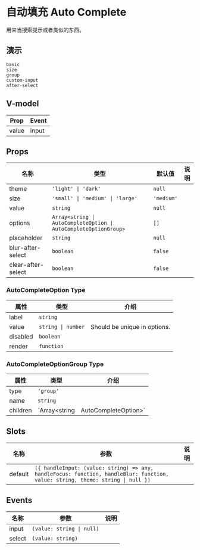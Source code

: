 # 自动填充 Auto Complete
用来当搜索提示或者类似的东西。
## 演示
```demo
basic
size
group
custom-input
after-select
```

## V-model
|Prop|Event|
|-|-|
|value|input|

## Props
|名称|类型|默认值|说明|
|-|-|-|-|
|theme|`'light' \| 'dark'`|`null`||
|size|`'small' \| 'medium' \| 'large'`|`'medium'`||
|value|`string`|`null`||
|options|`Array<string \| AutoCompleteOption \| AutoCompleteOptionGroup>`|`[]`||
|placeholder|`string`|`null`||
|blur-after-select|`boolean`|`false`||
|clear-after-select|`boolean`|`false`||

### AutoCompleteOption Type
|属性|类型|介绍|
|-|-|-|
|label|`string`||
|value|`string \| number`|Should be unique in options.|
|disabled|`boolean`||
|render|`function`||

### AutoCompleteOptionGroup Type
|属性|类型|介绍|
|-|-|-|
|type|`'group'`||
|name|`string`||
|children|`Array<string | AutoCompleteOption>`||

## Slots
|名称|参数|说明|
|-|-|-|
|default|`({ handleInput: (value: string) => any, handleFocus: function, handleBlur: function, value: string, theme: string \| null })`||

## Events
|名称|参数|说明|
|-|-|-|
|input|`(value: string \| null)`||
|select|`(value: string)`||
